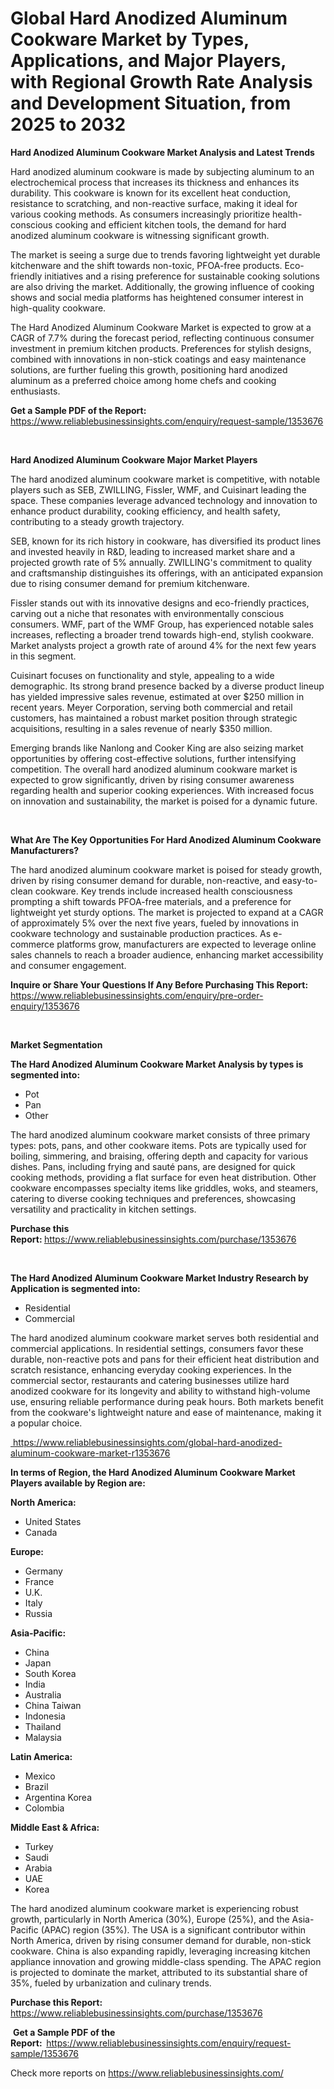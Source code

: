 <p><h1>Global Hard Anodized Aluminum Cookware Market by Types, Applications, and Major Players, with Regional Growth Rate Analysis and Development Situation, from 2025 to 2032</h1></p><p><strong>Hard Anodized Aluminum Cookware Market Analysis and Latest Trends</strong></p>
<p><p>Hard anodized aluminum cookware is made by subjecting aluminum to an electrochemical process that increases its thickness and enhances its durability. This cookware is known for its excellent heat conduction, resistance to scratching, and non-reactive surface, making it ideal for various cooking methods. As consumers increasingly prioritize health-conscious cooking and efficient kitchen tools, the demand for hard anodized aluminum cookware is witnessing significant growth.</p><p>The market is seeing a surge due to trends favoring lightweight yet durable kitchenware and the shift towards non-toxic, PFOA-free products. Eco-friendly initiatives and a rising preference for sustainable cooking solutions are also driving the market. Additionally, the growing influence of cooking shows and social media platforms has heightened consumer interest in high-quality cookware.</p><p>The Hard Anodized Aluminum Cookware Market is expected to grow at a CAGR of 7.7% during the forecast period, reflecting continuous consumer investment in premium kitchen products. Preferences for stylish designs, combined with innovations in non-stick coatings and easy maintenance solutions, are further fueling this growth, positioning hard anodized aluminum as a preferred choice among home chefs and cooking enthusiasts.</p></p>
<p><strong>Get a Sample PDF of the Report:&nbsp;</strong> <a href="https://www.reliablebusinessinsights.com/enquiry/request-sample/1353676?utm_campaign=2393&utm_medium=2&utm_source=Github&utm_content=ia&utm_term=09022025&utm_id=hard-anodized-aluminum-cookware">https://www.reliablebusinessinsights.com/enquiry/request-sample/1353676</a></p>
<p>&nbsp;</p>
<p><strong>Hard Anodized Aluminum Cookware Major Market Players</strong></p>
<p><p>The hard anodized aluminum cookware market is competitive, with notable players such as SEB, ZWILLING, Fissler, WMF, and Cuisinart leading the space. These companies leverage advanced technology and innovation to enhance product durability, cooking efficiency, and health safety, contributing to a steady growth trajectory.</p><p>SEB, known for its rich history in cookware, has diversified its product lines and invested heavily in R&D, leading to increased market share and a projected growth rate of 5% annually. ZWILLING's commitment to quality and craftsmanship distinguishes its offerings, with an anticipated expansion due to rising consumer demand for premium kitchenware.</p><p>Fissler stands out with its innovative designs and eco-friendly practices, carving out a niche that resonates with environmentally conscious consumers. WMF, part of the WMF Group, has experienced notable sales increases, reflecting a broader trend towards high-end, stylish cookware. Market analysts project a growth rate of around 4% for the next few years in this segment.</p><p>Cuisinart focuses on functionality and style, appealing to a wide demographic. Its strong brand presence backed by a diverse product lineup has yielded impressive sales revenue, estimated at over $250 million in recent years. Meyer Corporation, serving both commercial and retail customers, has maintained a robust market position through strategic acquisitions, resulting in a sales revenue of nearly $350 million.</p><p>Emerging brands like Nanlong and Cooker King are also seizing market opportunities by offering cost-effective solutions, further intensifying competition. The overall hard anodized aluminum cookware market is expected to grow significantly, driven by rising consumer awareness regarding health and superior cooking experiences. With increased focus on innovation and sustainability, the market is poised for a dynamic future.</p></p>
<p>&nbsp;</p>
<p><strong>What Are The Key Opportunities For Hard Anodized Aluminum Cookware Manufacturers?</strong></p>
<p><p>The hard anodized aluminum cookware market is poised for steady growth, driven by rising consumer demand for durable, non-reactive, and easy-to-clean cookware. Key trends include increased health consciousness prompting a shift towards PFOA-free materials, and a preference for lightweight yet sturdy options. The market is projected to expand at a CAGR of approximately 5% over the next five years, fueled by innovations in cookware technology and sustainable production practices. As e-commerce platforms grow, manufacturers are expected to leverage online sales channels to reach a broader audience, enhancing market accessibility and consumer engagement.</p></p>
<p><strong>Inquire or Share Your Questions If Any Before Purchasing This Report:</strong> <a href="https://www.reliablebusinessinsights.com/enquiry/pre-order-enquiry/1353676?utm_campaign=2393&utm_medium=2&utm_source=Github&utm_content=ia&utm_term=09022025&utm_id=hard-anodized-aluminum-cookware">https://www.reliablebusinessinsights.com/enquiry/pre-order-enquiry/1353676</a></p>
<p>&nbsp;</p>
<p><strong>Market Segmentation</strong></p>
<p><strong>The Hard Anodized Aluminum Cookware Market Analysis by types is segmented into:</strong></p>
<p><ul><li>Pot</li><li>Pan</li><li>Other</li></ul></p>
<p><p>The hard anodized aluminum cookware market consists of three primary types: pots, pans, and other cookware items. Pots are typically used for boiling, simmering, and braising, offering depth and capacity for various dishes. Pans, including frying and sauté pans, are designed for quick cooking methods, providing a flat surface for even heat distribution. Other cookware encompasses specialty items like griddles, woks, and steamers, catering to diverse cooking techniques and preferences, showcasing versatility and practicality in kitchen settings.</p></p>
<p><strong>Purchase this Report:&nbsp;</strong><a href="https://www.reliablebusinessinsights.com/purchase/1353676?utm_campaign=2393&utm_medium=2&utm_source=Github&utm_content=ia&utm_term=09022025&utm_id=hard-anodized-aluminum-cookware">https://www.reliablebusinessinsights.com/purchase/1353676</a></p>
<p>&nbsp;</p>
<p><strong>The Hard Anodized Aluminum Cookware Market Industry Research by Application is segmented into:</strong></p>
<p><ul><li>Residential</li><li>Commercial</li></ul></p>
<p><p>The hard anodized aluminum cookware market serves both residential and commercial applications. In residential settings, consumers favor these durable, non-reactive pots and pans for their efficient heat distribution and scratch resistance, enhancing everyday cooking experiences. In the commercial sector, restaurants and catering businesses utilize hard anodized cookware for its longevity and ability to withstand high-volume use, ensuring reliable performance during peak hours. Both markets benefit from the cookware's lightweight nature and ease of maintenance, making it a popular choice.</p></p>
<p><a href="https://www.reliablebusinessinsights.com/global-hard-anodized-aluminum-cookware-market-r1353676?utm_campaign=2393&utm_medium=2&utm_source=Github&utm_content=ia&utm_term=09022025&utm_id=hard-anodized-aluminum-cookware">&nbsp;https://www.reliablebusinessinsights.com/global-hard-anodized-aluminum-cookware-market-r1353676</a></p>
<p><strong>In terms of Region, the Hard Anodized Aluminum Cookware Market Players available by Region are:</strong></p>
<p>
    <p> <strong> North America: </strong>
        <ul>
            <li>United States</li>
            <li>Canada</li>
        </ul>
        </p> 
    <p> <strong> Europe: </strong>
        <ul>
            <li>Germany</li>
            <li>France</li>
            <li>U.K.</li>
            <li>Italy</li>
            <li>Russia</li>
        </ul>
        </p> 
    <p> <strong> Asia-Pacific: </strong>
        <ul>
            <li>China</li>
            <li>Japan</li>
            <li>South Korea</li>
            <li>India</li>
            <li>Australia</li>
            <li>China Taiwan</li>
            <li>Indonesia</li>
            <li>Thailand</li>
            <li>Malaysia</li>
        </ul>
        </p> 
    <p> <strong> Latin America: </strong>
        <ul>
            <li>Mexico</li>
            <li>Brazil</li>
            <li>Argentina Korea</li>
            <li>Colombia</li>
        </ul>
        </p> 
    <p> <strong> Middle East & Africa: </strong>
        <ul>
            <li>Turkey</li>
            <li>Saudi</li>
            <li>Arabia</li>
            <li>UAE</li>
            <li>Korea</li>
        </ul>
    </p>
    </p>
<p><p>The hard anodized aluminum cookware market is experiencing robust growth, particularly in North America (30%), Europe (25%), and the Asia-Pacific (APAC) region (35%). The USA is a significant contributor within North America, driven by rising consumer demand for durable, non-stick cookware. China is also expanding rapidly, leveraging increasing kitchen appliance innovation and growing middle-class spending. The APAC region is projected to dominate the market, attributed to its substantial share of 35%, fueled by urbanization and culinary trends.</p></p>
<p><strong>Purchase this Report: </strong><a href="https://www.reliablebusinessinsights.com/purchase/1353676?utm_campaign=2393&utm_medium=2&utm_source=Github&utm_content=ia&utm_term=09022025&utm_id=hard-anodized-aluminum-cookware">https://www.reliablebusinessinsights.com/purchase/1353676</a></p>
<p>&nbsp;<strong>Get a Sample PDF of the Report:&nbsp;&nbsp;</strong><a href="https://www.reliablebusinessinsights.com/enquiry/request-sample/1353676?utm_campaign=2393&utm_medium=2&utm_source=Github&utm_content=ia&utm_term=09022025&utm_id=hard-anodized-aluminum-cookware">https://www.reliablebusinessinsights.com/enquiry/request-sample/1353676</a></p>
<p><strong></strong></p>
<p>Check more reports on <a href="https://www.reliablebusinessinsights.com/?utm_campaign=2393&utm_medium=2&utm_source=Github&utm_content=ia&utm_term=09022025&utm_id=hard-anodized-aluminum-cookware">https://www.reliablebusinessinsights.com/</a></p>